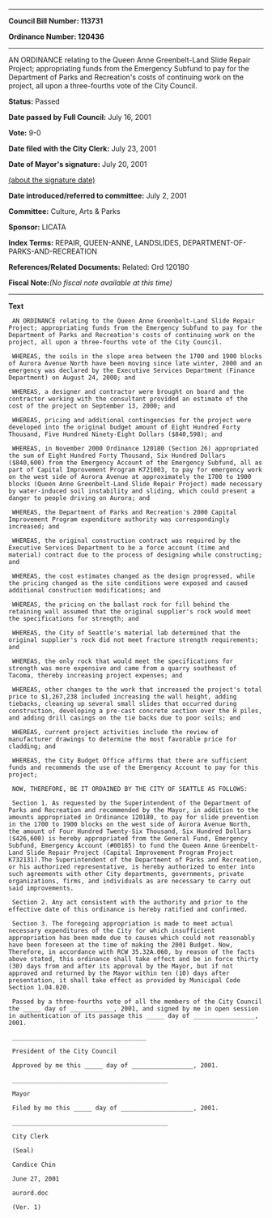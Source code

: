 

********

**Council Bill Number: 113731**
   
**Ordinance Number: 120436**
********

 AN ORDINANCE relating to the Queen Anne Greenbelt-Land Slide Repair Project; appropriating funds from the Emergency Subfund to pay for the Department of Parks and Recreation's costs of continuing work on the project, all upon a three-fourths vote of the City Council.

**Status:** Passed
   
**Date passed by Full Council:** July 16, 2001
   
**Vote:** 9-0
   
**Date filed with the City Clerk:** July 23, 2001
   
**Date of Mayor's signature:** July 20, 2001
   
[(about the signature date)](/~public/approvaldate.htm)
   
   
   
**Date introduced/referred to committee:** July 2, 2001
   
**Committee:** Culture, Arts & Parks
   
**Sponsor:** LICATA
   
   
**Index Terms:** REPAIR, QUEEN-ANNE, LANDSLIDES, DEPARTMENT-OF-PARKS-AND-RECREATION

**References/Related Documents:** Related: Ord 120180

**Fiscal Note:**_(No fiscal note available at this time)_

********

**Text**
   
```
 AN ORDINANCE relating to the Queen Anne Greenbelt-Land Slide Repair Project; appropriating funds from the Emergency Subfund to pay for the Department of Parks and Recreation's costs of continuing work on the project, all upon a three-fourths vote of the City Council.

 WHEREAS, the soils in the slope area between the 1700 and 1900 blocks of Aurora Avenue North have been moving since late winter, 2000 and an emergency was declared by the Executive Services Department (Finance Department) on August 24, 2000; and

 WHEREAS, a designer and contractor were brought on board and the contractor working with the consultant provided an estimate of the cost of the project on September 13, 2000; and

 WHEREAS, pricing and additional contingencies for the project were developed into the original budget amount of Eight Hundred Forty Thousand, Five Hundred Ninety-Eight Dollars ($840,598); and

 WHEREAS, in November 2000 Ordinance 120180 (Section 26) appropriated the sum of Eight Hundred Forty Thousand, Six Hundred Dollars ($840,600) from the Emergency Account of the Emergency Subfund, all as part of Capital Improvement Program K721003, to pay for emergency work on the west side of Aurora Avenue at approximately the 1700 to 1900 blocks (Queen Anne Greenbelt-Land Slide Repair Project) made necessary by water-induced soil instability and sliding, which could present a danger to people driving on Aurora; and

 WHEREAS, the Department of Parks and Recreation's 2000 Capital Improvement Program expenditure authority was correspondingly increased; and

 WHEREAS, the original construction contract was required by the Executive Services Department to be a force account (time and material) contract due to the process of designing while constructing; and

 WHEREAS, the cost estimates changed as the design progressed, while the pricing changed as the site conditions were exposed and caused additional construction modifications; and

 WHEREAS, the pricing on the ballast rock for fill behind the retaining wall assumed that the original supplier's rock would meet the specifications for strength; and

 WHEREAS, the City of Seattle's material lab determined that the original supplier's rock did not meet fracture strength requirements; and

 WHEREAS, the only rock that would meet the specifications for strength was more expensive and came from a quarry southeast of Tacoma, thereby increasing project expenses; and

 WHEREAS, other changes to the work that increased the project's total price to $1,267,238 included increasing the wall height, adding tiebacks, cleaning up several small slides that occurred during construction, developing a pre-cast concrete section over the H piles, and adding drill casings on the tie backs due to poor soils; and

 WHEREAS, current project activities include the review of manufacturer drawings to determine the most favorable price for cladding; and

 WHEREAS, the City Budget Office affirms that there are sufficient funds and recommends the use of the Emergency Account to pay for this project;

 NOW, THEREFORE, BE IT ORDAINED BY THE CITY OF SEATTLE AS FOLLOWS:

 Section 1. As requested by the Superintendent of the Department of Parks and Recreation and recommended by the Mayor, in addition to the amounts appropriated in Ordinance 120180, to pay for slide prevention in the 1700 to 1900 blocks on the west side of Aurora Avenue North, the amount of Four Hundred Twenty-Six Thousand, Six Hundred Dollars ($426,600) is hereby appropriated from the General Fund, Emergency Subfund, Emergency Account (#00185) to fund the Queen Anne Greenbelt-Land Slide Repair Project (Capital Improvement Program Project K732131).The Superintendent of the Department of Parks and Recreation, or his authorized representative, is hereby authorized to enter into such agreements with other City departments, governments, private organizations, firms, and individuals as are necessary to carry out said improvements.

 Section 2. Any act consistent with the authority and prior to the effective date of this ordinance is hereby ratified and confirmed.

 Section 3. The foregoing appropriation is made to meet actual necessary expenditures of the City for which insufficient appropriation has been made due to causes which could not reasonably have been foreseen at the time of making the 2001 Budget. Now, Therefore, in accordance with RCW 35.32A.060, by reason of the facts above stated, this ordinance shall take effect and be in force thirty (30) days from and after its approval by the Mayor, but if not approved and returned by the Mayor within ten (10) days after presentation, it shall take effect as provided by Municipal Code Section 1.04.020.

 Passed by a three-fourths vote of all the members of the City Council the _____ day of ____________, 2001, and signed by me in open session in authentication of its passage this _____ day of _________________, 2001.

 _____________________________________

 President of the City Council

 Approved by me this _____ day of _________________, 2001.

 ___________________________________________

 Mayor

 Filed by me this _____ day of ____________________, 2001.

 ___________________________________________

 City Clerk

 (Seal)

 Candice Chin

 June 27, 2001

 aurord.doc

 (Ver. 1)

```
